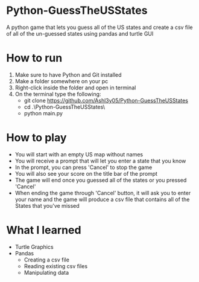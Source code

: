 ﻿# Python-GuessTheUSStates
A python game that lets you guess all of the US states and create a csv file of all of the un-guessed states using pandas and turtle GUI

# How to run
1. Make sure to have Python and Git installed
2. Make a folder somewhere on your pc
3. Right-click inside the folder and open in terminal
4. On the terminal type the following:
     - git clone https://github.com/Ashl3y05/Python-GuessTheUSStates
     - cd .\Python-GuessTheUSStates\
     - python main.py

# How to play
-  You will start with an empty US map without names
-  You will receive a prompt that will let you enter a state that you know
  - In the prompt, you can press 'Cancel' to stop the game
  - You will also see your score on the title bar of the prompt
- The game will end once you guessed all of the states or you pressed 'Cancel'
- When ending the game through 'Cancel' button, it will ask you to enter your name and the game will produce a csv file that contains all of the States that you've missed

# What I learned
- Turtle Graphics
- Pandas
  - Creating a csv file
  - Reading existing csv files
  - Manipulating data
